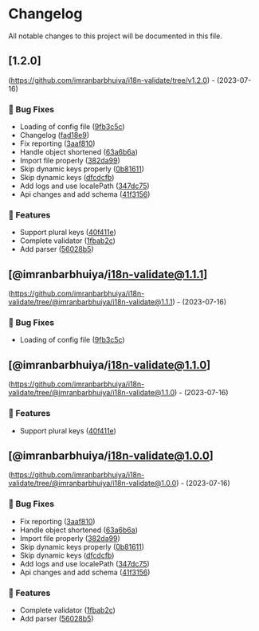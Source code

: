 # Changelog

All notable changes to this project will be documented in this file.

## [1.2.0]
(https://github.com/imranbarbhuiya/i18n-validate/tree/v1.2.0) - (2023-07-16)

### 🐛 Bug Fixes

- Loading of config file ([9fb3c5c](https://github.com/imranbarbhuiya/i18n-validate/commit/9fb3c5c37a1e9c2e20d71481f6c2aeeb6943590e))
- Changelog ([fad18e9](https://github.com/imranbarbhuiya/i18n-validate/commit/fad18e93e2a8583a4303678f3c7a1b706600a514))
- Fix reporting ([3aaf810](https://github.com/imranbarbhuiya/i18n-validate/commit/3aaf810dd5d9485efeedf1127539e822e84223ec))
- Handle object shortened ([63a6b6a](https://github.com/imranbarbhuiya/i18n-validate/commit/63a6b6a5e59c54346d8ae4b74040bba14508c457))
- Import file properly ([382da99](https://github.com/imranbarbhuiya/i18n-validate/commit/382da994baa8d8ee9219d30dca05f28f74332d80))
- Skip dynamic keys properly ([0b81611](https://github.com/imranbarbhuiya/i18n-validate/commit/0b81611d01b63c5a7422a55b0af03c31487c310f))
- Skip dynamic keys ([dfcdcfb](https://github.com/imranbarbhuiya/i18n-validate/commit/dfcdcfbe500f236d0264ddea2dd6dfdc19e10610))
- Add logs and use localePath ([347dc75](https://github.com/imranbarbhuiya/i18n-validate/commit/347dc75f4e851a621605216c4c584c383594d9a2))
- Api changes and add schema ([41f3156](https://github.com/imranbarbhuiya/i18n-validate/commit/41f31566fbf9c2f696c5b242e915729afeb33e4b))

### 🚀 Features

- Support plural keys ([40f411e](https://github.com/imranbarbhuiya/i18n-validate/commit/40f411ee91b4fc91bdb9ad4c11c03cd16c05c43c))
- Complete validator ([1fbab2c](https://github.com/imranbarbhuiya/i18n-validate/commit/1fbab2cdf8229702706b207f81c988002b93f3d7))
- Add parser ([56028b5](https://github.com/imranbarbhuiya/i18n-validate/commit/56028b5d249eb8f2646b865d0658565f579c9b1a))

## [@imranbarbhuiya/i18n-validate@1.1.1]

(https://github.com/imranbarbhuiya/i18n-validate/tree/@imranbarbhuiya/i18n-validate@1.1.1) - (2023-07-16)

### 🐛 Bug Fixes

-   Loading of config file ([9fb3c5c](https://github.com/imranbarbhuiya/i18n-validate/commit/9fb3c5c37a1e9c2e20d71481f6c2aeeb6943590e))

## [@imranbarbhuiya/i18n-validate@1.1.0]

(https://github.com/imranbarbhuiya/i18n-validate/tree/@imranbarbhuiya/i18n-validate@1.1.0) - (2023-07-16)

### 🚀 Features

-   Support plural keys ([40f411e](https://github.com/imranbarbhuiya/i18n-validate/commit/40f411ee91b4fc91bdb9ad4c11c03cd16c05c43c))

## [@imranbarbhuiya/i18n-validate@1.0.0]

(https://github.com/imranbarbhuiya/i18n-validate/tree/@imranbarbhuiya/i18n-validate@1.0.0) - (2023-07-16)

### 🐛 Bug Fixes

-   Fix reporting ([3aaf810](https://github.com/imranbarbhuiya/i18n-validate/commit/3aaf810dd5d9485efeedf1127539e822e84223ec))
-   Handle object shortened ([63a6b6a](https://github.com/imranbarbhuiya/i18n-validate/commit/63a6b6a5e59c54346d8ae4b74040bba14508c457))
-   Import file properly ([382da99](https://github.com/imranbarbhuiya/i18n-validate/commit/382da994baa8d8ee9219d30dca05f28f74332d80))
-   Skip dynamic keys properly ([0b81611](https://github.com/imranbarbhuiya/i18n-validate/commit/0b81611d01b63c5a7422a55b0af03c31487c310f))
-   Skip dynamic keys ([dfcdcfb](https://github.com/imranbarbhuiya/i18n-validate/commit/dfcdcfbe500f236d0264ddea2dd6dfdc19e10610))
-   Add logs and use localePath ([347dc75](https://github.com/imranbarbhuiya/i18n-validate/commit/347dc75f4e851a621605216c4c584c383594d9a2))
-   Api changes and add schema ([41f3156](https://github.com/imranbarbhuiya/i18n-validate/commit/41f31566fbf9c2f696c5b242e915729afeb33e4b))

### 🚀 Features

-   Complete validator ([1fbab2c](https://github.com/imranbarbhuiya/i18n-validate/commit/1fbab2cdf8229702706b207f81c988002b93f3d7))
-   Add parser ([56028b5](https://github.com/imranbarbhuiya/i18n-validate/commit/56028b5d249eb8f2646b865d0658565f579c9b1a))
